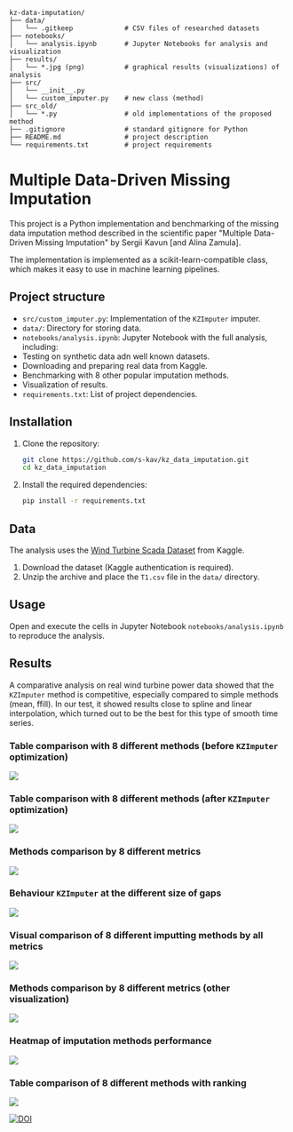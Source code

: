 ```
kz-data-imputation/
├── data/
│   └── .gitkeep             # CSV files of researched datasets
├── notebooks/
│   └── analysis.ipynb       # Jupyter Notebooks for analysis and visualization
├── results/
│   └── *.jpg (png)          # graphical results (visualizations) of analysis
├── src/
│   └── __init__.py
│   └── custom_imputer.py    # new class (method)
├── src_old/
│   └── *.py                 # old implementations of the proposed method
├── .gitignore               # standard gitignore for Python
├── README.md                # project description
└── requirements.txt         # project requirements
```

# Multiple Data-Driven Missing Imputation

This project is a Python implementation and benchmarking of the missing data imputation method described in the scientific paper "Multiple Data-Driven Missing Imputation" by Sergii Kavun [and Alina Zamula].

The implementation is implemented as a scikit-learn-compatible class, which makes it easy to use in machine learning pipelines.

## Project structure

- `src/custom_imputer.py`: Implementation of the `KZImputer` imputer.
- `data/`: Directory for storing data.
- `notebooks/analysis.ipynb`: Jupyter Notebook with the full analysis, including:
- Testing on synthetic data adn well known datasets.
- Downloading and preparing real data from Kaggle.
- Benchmarking with 8 other popular imputation methods.
- Visualization of results.
- `requirements.txt`: List of project dependencies.

## Installation

1. Clone the repository:
   ```bash
   git clone https://github.com/s-kav/kz_data_imputation.git
   cd kz_data_imputation

   ```

2. Install the required dependencies:
   ```bash
   pip install -r requirements.txt
   ```

## Data

The analysis uses the [Wind Turbine Scada Dataset](https://www.kaggle.com/datasets/berkerisen/wind-turbine-scada-dataset) from Kaggle.

1. Download the dataset (Kaggle authentication is required).
2. Unzip the archive and place the `T1.csv` file in the `data/` directory.

## Usage

Open and execute the cells in Jupyter Notebook `notebooks/analysis.ipynb` to reproduce the analysis.

## Results

A comparative analysis on real wind turbine power data showed that the `KZImputer` method is competitive, especially compared to simple methods (mean, ffill). In our test, it showed results close to spline and linear interpolation, which turned out to be the best for this type of smooth time series.

### Table comparison with 8 different methods (before `KZImputer` optimization)
![](results/results_v01.JPG)

### Table comparison with 8 different methods (after `KZImputer` optimization)
![](results/Figure_11.JPG)

### Methods comparison by 8 different metrics
![](results/results_v03.png)

### Behaviour `KZImputer` at the different size of gaps
![](results/results_v04.jpg)

### Visual comparison of 8 different imputting methods by all metrics
![](results/Figure_27sm.png)

### Methods comparison by 8 different metrics (other visualization)
![](results/Figure_20sm.png)

### Heatmap of imputation methods performance
![](results/Figure_9sm.png)

### Table comparison of 8 different methods with ranking
![](results/results_v09.png)


[![DOI](https://zenodo.org/badge/1001952407.svg)](https://doi.org/10.5281/zenodo.15663429)
